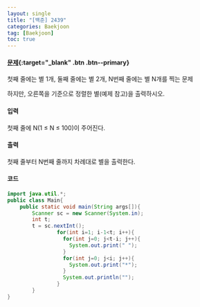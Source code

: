 ```yaml
---
layout: single
title: "[백준] 2439"
categories: Baekjoon
tag: [Baekjoon]
toc: true
---
```


#### [문제](https://www.acmicpc.net/problem/2439){:target="\_blank" .btn .btn--primary}
첫째 줄에는 별 1개, 둘째 줄에는 별 2개, N번째 줄에는 별 N개를 찍는 문제

하지만, 오른쪽을 기준으로 정렬한 별(예제 참고)을 출력하시오.

#### 입력
첫째 줄에 N(1 ≤ N ≤ 100)이 주어진다.

#### 출력
첫째 줄부터 N번째 줄까지 차례대로 별을 출력한다.

#### 코드
```java
import java.util.*;
public class Main{
	public static void main(String args[]){
		Scanner sc = new Scanner(System.in);
		int t;
		t = sc.nextInt();
                for(int i=1; i-1<t; i++){
                  for(int j=0; j<t-i; j++){
                    System.out.print(" ");
                  }
                  for(int j=0; j<i; j++){
                    System.out.print("*");
                  }
                  System.out.println("");
                }
        }
}
```
